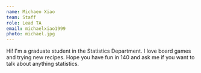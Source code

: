 ```yaml
---
name: Michaeo Xiao
team: Staff
role: Lead TA
email: michaelxiao1999
photo: michael.jpg
---
```


Hi! I'm a graduate student in the Statistics Department. I love board games and trying new recipes. Hope you have fun in 140 and ask me if you want to talk about anything statistics.